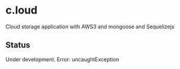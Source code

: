 # c.loud
Cloud storage application with AWS3 and mongoose and Sequelizejs

## Status
Under development.
Error: uncaughtException
